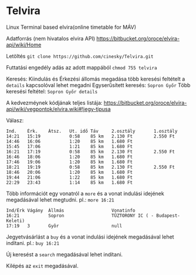 # Telvira
Linux Terminal based elvira(online timetable for MÁV)

Adatforrás (nem hivatalos elvira API) https://bitbucket.org/oroce/elvira-api/wiki/Home

Letöltés `git clone https://github.com/cinesky/Telvira.git`

Futtatási engedély adás  az adott mappából `chmod 755 telvira`

Keresés: Kiindulás és Érkezési állomás megadása több keresési feltételt a `details` kapcsolóval lehet megadni
Egyserűsített keresés: `Sopron Győr`
Több keresési feltétel: `Sopron Győr details`

A kedvezméynek kódjának teljes listája: https://bitbucket.org/oroce/elvira-api/wiki/vegpontok/elvira.wiki#!jegy-tipusa

Válasz:

```
Ind.    Érk.    Átsz.   Ut. idő Táv     2.osztály       1.osztály
14:21   15:19           0:58    85 km   2.130 Ft        2.550 Ft
14:46   16:06           1:20    85 km   1.680 Ft
15:45   17:06           1:21    85 km   1.680 Ft
16:21   17:19           0:58    85 km   2.130 Ft        2.550 Ft
16:46   18:06           1:20    85 km   1.680 Ft
17:46   19:06           1:20    85 km   1.680 Ft
18:21   19:19           0:58    85 km   2.130 Ft        2.550 Ft
18:46   20:06           1:20    85 km   1.680 Ft
19:44   21:06           1:22    85 km   1.680 Ft
22:29   23:43           1:14    85 km   1.680 Ft
```


Több információt egy vonatról a `more` és a vonat indulási idejének megadásával lehet megtudni. pl.: `more 16:21`

```
Ind/Érk Vágány  Állmás                  Vonatinfo
16:21           Sopron                  TÛZTORONY IC ( - Budapest-Keleti)
17:19   3       Gyõr                    null
```


Jegyetvásárlást a `buy` és a vonat indulási idejének megadásával lehet indítani. pl.: `buy 16:21`

Új keresést a `search` megadásával lehet indítani.

Kilépés az `exit` megadásával.
